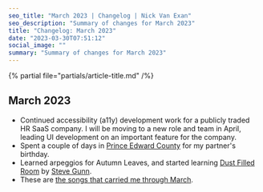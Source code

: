 ```yaml
---
seo_title: "March 2023 | Changelog | Nick Van Exan"
seo_description: "Summary of changes for March 2023"
title: "Changelog: March 2023"
date: "2023-03-30T07:51:12"
social_image: ""
summary: "Summary of changes for March 2023"
---
```


{% partial file="partials/article-title.md" /%}

## March 2023

- Continued accessibility (a11y) development work for a publicly traded HR SaaS company. I will be moving to a new role and team in April, leading UI development on an important feature for the company.
- Spent a couple of days in [Prince Edward County](https://www.thecounty.ca/) for my partner's birthday.
- Learned arpeggios for Autumn Leaves, and started learning [Dust Filled Room](https://youtu.be/ctXJLM-Qms4) by [Steve Gunn](https://www.steve-gunn.com/).
- These are [the songs that carried me through March](https://open.spotify.com/playlist/5U6JAorqLpM1rbdYF3RXiK?si=32a54e621caa4905).
